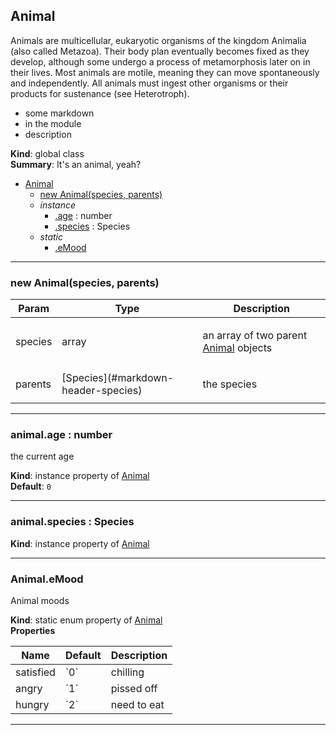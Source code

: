 ## Animal
Animals are multicellular, eukaryotic organisms of the kingdom Animalia (also called Metazoa). Their body plan eventually becomes fixed as they develop, although some undergo a process of metamorphosis later on in their lives. Most animals are motile, meaning they can move spontaneously and independently. All animals must ingest other organisms or their products for sustenance (see Heterotroph).

- some markdown
- in the module
- description

**Kind**: global class  
**Summary**: It's an animal, yeah?  

* [Animal](#markdown-header-animal)
    * [new Animal(species, parents)](#markdown-header-new-animalspecies-parents)
    * _instance_
        * [.age](#markdown-header-animalage-number) : number
        * [.species](#markdown-header-animalspecies-species) : Species
    * _static_
        * [.eMood](#markdown-header-animalemood)


* * *

### new Animal(species, parents)
<table>
  <thead>
    <tr>
      <th>Param</th><th>Type</th><th>Description</th>
    </tr>
  </thead>
  <tbody>
<tr>
    <td>species</td><td>array</td><td><p>an array of two parent <a href="#Animal">Animal</a> objects</p>
</td>
    </tr><tr>
    <td>parents</td><td>[Species](#markdown-header-species)</td><td><p>the species</p>
</td>
    </tr>  </tbody>
</table>


* * *

### animal.age : number
the current age

**Kind**: instance property of [Animal](#markdown-header-new-animalspecies-parents)  
**Default**: `0`  

* * *

### animal.species : Species
**Kind**: instance property of [Animal](#markdown-header-new-animalspecies-parents)  

* * *

### Animal.eMood
Animal moods

**Kind**: static enum property of [Animal](#markdown-header-new-animalspecies-parents)  
**Properties**

<table>
  <thead>
    <tr>
      <th>Name</th><th>Default</th><th>Description</th>
    </tr>
  </thead>
  <tbody>
<tr>
    <td>satisfied</td><td>`0`</td><td>chilling</td>
    </tr><tr>
    <td>angry</td><td>`1`</td><td>pissed off</td>
    </tr><tr>
    <td>hungry</td><td>`2`</td><td>need to eat</td>
    </tr>  </tbody>
</table>


* * *

